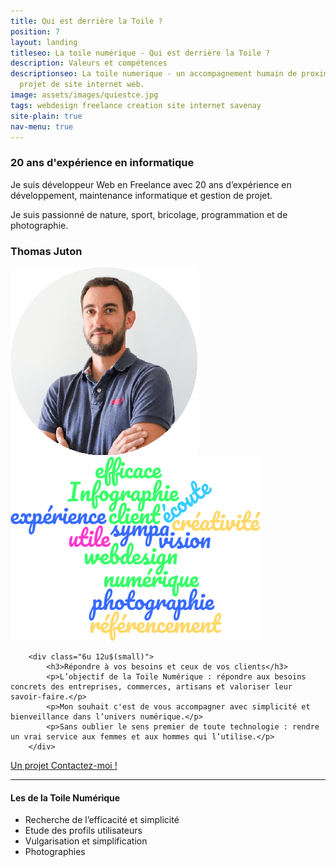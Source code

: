 ```yaml
---
title: Qui est derrière la Toile ?
position: 7
layout: landing
titleseo: La toile numérique - Qui est derrière la Toile ?
description: Valeurs et compétences
descriptionseo: La toile numerique - un accompagnement humain de proximité dans votre
  projet de site internet web.
image: assets/images/quiestce.jpg
tags: webdesign freelance creation site internet savenay
site-plain: true
nav-menu: true
---
```


<!-- Main -->
<div id="main" class="alt">

<!-- One -->
<section id="one">
	<div class="inner">
<!-- Content -->
<div class="row">
<div class="8u 12u$(medium)">
	<h3>20 ans d'expérience en informatique</h3>
	<p>Je suis développeur Web en Freelance avec 20 ans d’expérience en développement, maintenance informatique et gestion de projet.</p>		
	<p>Je suis passionné de nature, sport, bricolage, programmation et de photographie.</p>
</div>

<div class="4u 12u$(medium)">
	<h3>Thomas Juton</h3>
	<div class="4u"><span class="image fit"><img src="assets/images/photo_profil_thomas.png" alt="" /></span></div>
</div>
</div>

<!-- <div class="row uniform">
<div class="4u"></div>
<div class="5u"><div class="box"><span class="image fit"><img src="assets/images/nuagemots.png" alt="" /></span></div></div>
<div class="4u"></div> -->


<div class="row">
			<div class="5u 12u">
				<span class="image fit"><img src="assets/images/nuagemots.png" alt="créativité photographie efficace utile expérience référencement numérique vision client sympa webdesign Infographie écoute" /></span>
			</div>
		
		<div class="6u 12u$(small)">
			<h3>Répondre à vos besoins et ceux de vos clients</h3>
			<p>L’objectif de la Toile Numérique : répondre aux besoins concrets des entreprises, commerces, artisans et valoriser leur savoir-faire.</p>
			<p>Mon souhait c'est de vous accompagner avec simplicité et bienveillance dans l’univers numérique.</p>
			<p>Sans oublier le sens premier de toute technologie : rendre un vrai service aux femmes et aux hommes qui l’utilise.</p>
		</div>
</div>

<a href="#contact" class="button next scrolly">Un projet Contactez-moi !</a>

<hr class="major" />

<div class="8u 12u$(medium)">
	<h4>Les <i class="fa fa-plus-circle fa-2x"></i> de la Toile Numérique</h4>
	<ul class="alt">
		<li>Recherche de l’efficacité et simplicité</li>
		<li>Etude des profils utilisateurs</li>
		<li>Vulgarisation et simplification</li>
		<li>Photographies</li>
	</ul>
</div>

